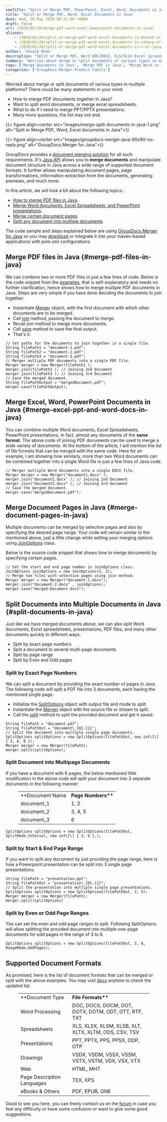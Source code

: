 ```yaml
---
seoTitle: "Split or Merge PDF, PowerPoint, Excel, Word, Documents in Java"
title: 'Split or Merge PDF, Word, Excel Documents in Java'
date: Wed, 20 May 2020 08:22:00 +0000
draft: false
url: /2020/05/20/merge-pdf-word-excel-powerpoint-documents-in-java/
aliases:
    - /2020/02/20/split-or-merge-pdf-word-excel-documents-in-dotnet-or-java/
    - /2020/02/20/split-or-merge-pdf-word-excel-documents-in-csharp-or-java/
    - /2020/02/20/split-or-merge-pdf-word-excel-documents-in-c-or-java/
author: 'Shoaib Khan'
description: "Split or Merge PDF, Word DOC/DOCX, XLS/XLSX Excel spreadsheets, PPT/PPTX presentations, Visio Drawings, eBooks, & more documents in Java. Steps & examples."
summary: 'Worried about merge or split documents of various types in multiple platforms? There could be many statements in your mind: * How to merge PDF documents together in Java? * Want to split word documents, or merge excel spreadsheets. * What to do if I need to merge PPT/PPTX presentations. * Many more questions, the list may not end.'
tags: ['Merge Documents in Java', 'Merge PDF in Java', 'Merge Word in Java', 'Split Documents in Java', 'Split PDF in Java', 'Split PPT in Java']
categories: ['GroupDocs.Merger Product Family']
---
```


Worried about merge or split documents of various types in multiple platforms? There could be many statements in your mind:

*   How to merge PDF documents together in Java?
*   Want to split word documents, or merge excel spreadsheets.
*   What to do if I need to merge PPT/PPTX presentations.
*   Many more questions, the list may not end.



{{< figure align=center src="images/merge-split-documents-in-java-1.png" alt="Split or Merge PDF, Word, Excel documents in Java">}}




{{< figure align=center src="images/groupdocs-merger-java-90x90-no-reply.png" alt="GroupDocs.Merger for Java">}}


GroupDocs provides a [document merging solution][1] for all such requirements. It's [Java API][2] allows you to **merge documents** and manipulate document structure in Java across a wide range of supported document formats. It further allows manipulating document pages, page transformations, information extraction from the documents, generating previews, and much more.

In this article, we will look a bit about the following topics :

*   [How to merge PDF files in Java][3].
*   [Merge Word documents, Excel Spreadsheets, and PowerPoint presentations][4].
*   [Merge certain document pages][5].
*   [Split any document into multiple documents][6].

The code sample and steps explained below are using [GroupDocs.Merger for Java][7] so you may [download][8] or integrate it into your maven-based applications with pom.xml configurations.

## Merge PDF files in Java {#merge-pdf-files-in-java}

We can combine two or more PDF files in just a few lines of code. Below is the code snippet from the [examples][9], that is self-explanatory and needs no further clarification, hence shows how to merge multiple PDF documents in Java. Steps are very simple if you have done deciding the documents to join together:

*   Instantiate [Merger][10] object, with the first document with which other documents are to be merged.
*   Call [join][11] method, passing the document to merge.
*   Recall join method to merge more documents.
*   Call [save][12] method to save the final output.
*   That's it.

```
// Set paths for the documents to join together in a single file.
String filePath1 = "document-1.pdf";
String filePath2 = "document-2.pdf";
String filePath3 = "document-3.pdf";
// Merger multiple PDF documents into a single PDF file.
Merger merger = new Merger(filePath1 );
merger.join(filePath2 ); // Joining 2nd Document
merger.join(filePath3 ); // Joining 3rd Document
// Save the merged document.
String filePathOutput = "mergedDocument.pdf";
merger.save(filePathOutput);
```

## Merge Excel, Word, PowerPoint Documents in Java {#merge-excel-ppt-and-word-docs-in-java}

You can combine multiple Word documents, Excel Spreadsheets, PowerPoint presentations, in fact, almost any documents of the **same format**. The above code of joining PDF documents can be used to merge a wide variety of documents. At the bottom of the article, I will mention the list of file formats that can be merged with the same code. Here for an example, I am showing how similarly, more than two Word documents can be combined together into a single Word file in just a few lines of Java code.

```
// Merger multiple Word documents into a single DOCX file.
Merger merger = new Merger("document1.docx" );
merger.join("document2.docx" ); // Joining 2nd Document
merger.join("document3.docx" ); // Joining 3rd Document
// Save the merged document.
merger.save("mergedDocument.pdf");
```

## Merge Document Pages in Java {#merge-document-pages-in-java}

Multiple documents can be merged by selective pages and also by specifying the desired page range. Your code will remain similar to the mentioned above, just a little change while setting your merging options using [JoinOptions][13] class.

Below is the source code snippet that shows how to merge documents by specifying certain pages.

```
// Set the start and end page number in JoinOptions class.
JoinOptions joinOptions = new JoinOptions(1, 2);
// Merge two files with selective pages using join method.
Merger merger = new Merger("document-1.docx");
merger.join("document-2.docx" , joinOptions);
merger.save("merged-Document.docx");
```

## Split Documents into Multiple Documents in Java {#split-documents-in-java}

Just like we have merged documents above, we can also split Word documents, Excel spreadsheets, presentations, PDF files, and many other documents quickly in different ways.

*   Split by exact page numbers
*   Split a document to several multi-page documents
*   Split by page range
*   Split by Even and Odd pages

### Split by Exact Page Numbers

We can split a document by providing the exact number of pages in Java. The following code will split a PDF file into 3 documents, each having the mentioned single page.

*   Initialize the [SplitOptions][14] object with output file and mode to split.
*   Instantiate the [Merger][15] object with the source file or stream to split.
*   Call the [split][16] method to split the provided document and get it saved.

```
String filePath = "document.pdf";
String filePathOut = "document\_{0}.{1}";
// Split the document into multiple single page documents.
SplitOptions splitOptions = new SplitOptions(filePathOut, new int\[\] { 3, 6, 8 });
Merger merger = new Merger(filePath);
merger.split(splitOptions);
```

### Split Document into Multipage Documents

If you have a document with 6 pages, the below mentioned little modification in the above code will split your document into 3 separate documents in the following manner:

<figure class="wp-block-table is-style-stripes"><table><tbody><tr><td>**Document Name</strong></td><td><strong>Page Numbers**</td></tr><tr><td>document_1</td><td>1, 2</td></tr><tr><td>document_2</td><td>3, 4, 5</td></tr><tr><td>document_3</td><td>6</td></tr></tbody></table></figure>

```
SplitOptions splitOptions = new SplitOptions(filePathOut,  SplitMode.Interval, new int\[\] { 3, 6 },);
```

### Split by Start & End Page Range

If you want to split any document by just providing the page range, here is how a Powerpoint presentation can be split into 3 single page presentations.

```
String filePath = "presentation.ppt";
String filePathOut = "presentation\_{0}.{1}";
// Split the presentation into multiple single page presentations.
SplitOptions splitOptions = new SplitOptions(filePathOut, 3, 5);
Merger merger = new Merger(filePath);
merger.split(splitOptions)
```

### Split by Even or Odd Page Ranges

You can set the even and odd page ranges to split. Following SplitOptions will allow splitting the provided document into multiple one-page documents for odd pages in the range of 3 to 8.

```
SplitOptions splitOptions = new SplitOptions(filePathOut, 3, 8, RangeMode.OddPages);
```

## Supported Document Formats

As promised, here is the list of document formats that can be merged or split with the above examples. You may visit [docs][17] anytime to check the updated list.

<figure class="wp-block-table is-style-stripes"><table><tbody><tr><td>**Document Type</strong></td><td><strong>File Formats**</td></tr><tr><td>Word Processing</td><td>DOC, DOCX, DOCM, DOT, DOTX, DOTM, ODT, OTT, RTF, TXT</td></tr><tr><td>Spreadsheets</td><td>XLS, XLSX, XLSM, XLSB, XLT, XLTX, XLTM, ODS, CSV, TSV</td></tr><tr><td>Presentations</td><td>PPT, PPTX, PPS, PPSX, ODP, OTP</td></tr><tr><td>Drawings</td><td>VSDX, VSDM, VSSX, VSSM, VSTX, VSTM, VDX, VSX, VTX</td></tr><tr><td>Web</td><td>HTML, MHT</td></tr><tr><td>Page Description Languages</td><td>TEX, XPS</td></tr><tr><td>eBooks &amp; Others</td><td>PDF, EPUB, ONE</td></tr></tbody></table></figure>

Good to see you here, you can freely contact us on the [forum][18] in case you feel any difficulty or have some confusion or want to give some good suggestions.







[1]: https://products.groupdocs.com/merger
[2]: https://products.groupdocs.com/merger/java
[3]: https://blog.groupdocs.com/2020/05/20/merge-pdf-word-excel-powerpoint-documents-in-java/#merge-pdf-files-in-java
[4]: https://blog.groupdocs.com/2020/05/20/merge-pdf-word-excel-powerpoint-documents-in-java/#merge-excel-ppt-and-word-docs-in-java
[5]: https://blog.groupdocs.com/2020/05/20/merge-pdf-word-excel-powerpoint-documents-in-java/#merge-document-pages-in-java
[6]: https://blog.groupdocs.com/2020/05/20/merge-pdf-word-excel-powerpoint-documents-in-java/#split-documents-in-java
[7]: https://products.groupdocs.com/merger/java
[8]: https://downloads.groupdocs.com/merger/java
[9]: https://github.com/groupdocs-merger/GroupDocs.Merger-for-Java
[10]: https://apireference.groupdocs.com/java/merger/com.groupdocs.merger/Merger
[11]: https://apireference.groupdocs.com/java/merger/com.groupdocs.merger/Merger#join(java.lang.String)
[12]: https://apireference.groupdocs.com/java/merger/com.groupdocs.merger/Merger#save(java.lang.String)
[13]: https://apireference.groupdocs.com/merger/java/com.groupdocs.merger.domain.options/JoinOptions
[14]: https://apireference.groupdocs.com/java/merger/com.groupdocs.merger.domain.options/SplitOptions
[15]: https://apireference.groupdocs.com/java/merger/com.groupdocs.merger/Merger
[16]: https://apireference.groupdocs.com/java/merger/com.groupdocs.merger/Merger#split(com.groupdocs.merger.domain.options.interfaces.IPageSplitOptions)
[17]: https://docs.groupdocs.com/merger/java
[18]: https://forum.groupdocs.com/c/merger

